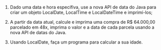 1. Dado uma data e hora específiva,
   use a nova API de data do Java para criar um objeto
   LocalDate, LocalTime e LocalDateTime e imprimí-los;

2. A partir da data atual, calcule e imprima uma compra de R$ 64.000,00
   parcelado em 48x, imprima o valor e a data de cada parcela usando a nova API de datas do Java.

3. Usando LocalDate, faça um programa para calcular a sua idade.
